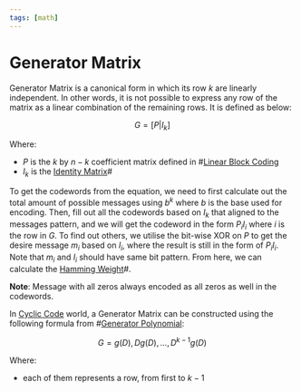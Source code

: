 ```yaml
---
tags: [math]
---
```


# Generator Matrix

Generator Matrix is a canonical form in which its row $k$ are linearly
independent. In other words, it is not possible to express any row of the matrix
as a linear combination of the remaining rows. It is defined as below:

$$
G = [P|I_k]
$$

Where:
- $P$ is the $k$ by $n-k$ coefficient matrix defined in #[Linear Block Coding](202211041839.md)
- $I_k$ is the [Identity Matrix](202211041921.md)#

To get the codewords from the equation, we need to first calculate out the total
amount of possible messages using $b^k$ where $b$ is the base used for encoding.
Then, fill out all the codewords based on $I_k$ that aligned to the messages
pattern, and we will get the codeword in the form $P_i I_i$ where $i$ is the row
in $G$. To find out others, we utilise the bit-wise XOR on $P$ to get the desire
message $m_i$ based on $I_i$, where the result is still in the form of $P_i
I_i$. Note that $m_i$ and $I_i$ should have same bit pattern. From here, we
can calculate the [Hamming Weight](202211122222.md)#.

**Note**: Message with all zeros always encoded as all zeros as well in the
codewords.

In [Cyclic Code](202212192231.md) world, a Generator Matrix can be constructed
using the following formula from #[Generator Polynomial](202212192305.md):

$$
G = g(D), Dg(D), \ldots, D^{k-1} g(D)
$$

Where:
- each of them represents a row, from first to $k-1$
